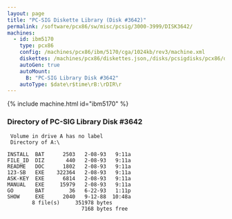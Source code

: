 ```yaml
---
layout: page
title: "PC-SIG Diskette Library (Disk #3642)"
permalink: /software/pcx86/sw/misc/pcsig/3000-3999/DISK3642/
machines:
  - id: ibm5170
    type: pcx86
    config: /machines/pcx86/ibm/5170/cga/1024kb/rev3/machine.xml
    diskettes: /machines/pcx86/diskettes.json,/disks/pcsigdisks/pcx86/diskettes.json
    autoGen: true
    autoMount:
      B: "PC-SIG Library Disk #3642"
    autoType: $date\r$time\rB:\rDIR\r
---
```


{% include machine.html id="ibm5170" %}

### Directory of PC-SIG Library Disk #3642

     Volume in drive A has no label
     Directory of A:\

    INSTALL  BAT      2503   2-08-93   9:11a
    FILE_ID  DIZ       440   2-08-93   9:11a
    README   DOC      1802   2-08-93   9:11a
    123-SB   EXE    322364   2-08-93   9:11a
    ASK-KEY  EXE      6814   2-08-93   9:11a
    MANUAL   EXE     15979   2-08-93   9:11a
    GO       BAT        36   6-22-93   1:11p
    SHOW     EXE      2040   9-12-88  10:48a
            8 file(s)     351978 bytes
                            7168 bytes free
